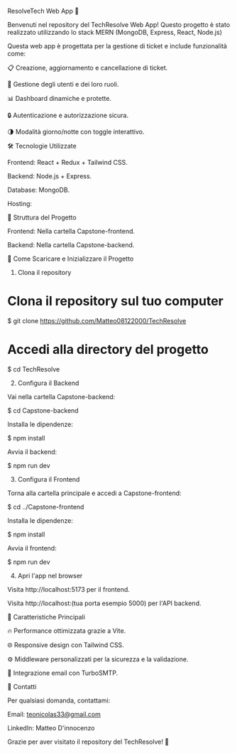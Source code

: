 ResolveTech Web App 🚀

Benvenuti nel repository del TechResolve Web App!  Questo progetto è stato realizzato utilizzando lo stack MERN (MongoDB, Express, React, Node.js) 

Questa web app è progettata per la gestione di ticket e include funzionalità come:

📋 Creazione, aggiornamento e cancellazione di ticket.

👤 Gestione degli utenti e dei loro ruoli.

📊 Dashboard dinamiche e protette.

🔒 Autenticazione e autorizzazione sicura.

🌗 Modalità giorno/notte con toggle interattivo.

🛠️ Tecnologie Utilizzate

Frontend: React + Redux + Tailwind CSS.

Backend: Node.js + Express.

Database: MongoDB.

Hosting:

📂 Struttura del Progetto

Frontend: Nella cartella Capstone-frontend.

Backend: Nella cartella Capstone-backend.

🚀 Come Scaricare e Inizializzare il Progetto

1. Clona il repository

# Clona il repository sul tuo computer

$ git clone https://github.com/Matteo08122000/TechResolve

# Accedi alla directory del progetto

$ cd TechResolve

2. Configura il Backend

Vai nella cartella Capstone-backend:

$ cd Capstone-backend

Installa le dipendenze:

$ npm install


Avvia il backend:

$ npm run dev

3. Configura il Frontend

Torna alla cartella principale e accedi a Capstone-frontend:

$ cd ../Capstone-frontend

Installa le dipendenze:

$ npm install

Avvia il frontend:

$ npm run dev

4. Apri l'app nel browser 

Visita http://localhost:5173 per il frontend.

Visita http://localhost:(tua porta esempio 5000) per l'API backend.

🌟 Caratteristiche Principali

🔥 Performance ottimizzata grazie a Vite.

🌐 Responsive design con Tailwind CSS.

⚙️ Middleware personalizzati per la sicurezza e la validazione.

📩 Integrazione email con TurboSMTP.

📧 Contatti

Per qualsiasi domanda, contattami:

Email: teonicolas33@gmail.com

LinkedIn: Matteo D'innocenzo

Grazie per aver visitato il repository del TechResolve! 🌟
